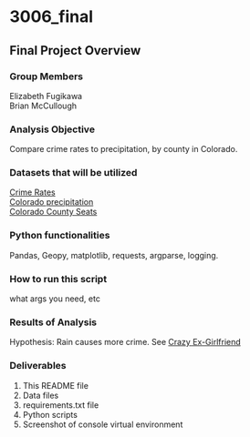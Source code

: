 # 3006_final
## Final Project Overview
### Group Members
<p> Elizabeth Fugikawa <br>
Brian McCullough </p>

### Analysis Objective
Compare crime rates to precipitation, by county in Colorado. 

### Datasets that will be utilized
[Crime Rates](https://data.colorado.gov/Public-Safety/Crimes-in-Colorado-1997-to-2015/6vnq-az4b) <br>
[Colorado precipitation](https://data.colorado.gov/Environment/Rain-Hail-and-Snow-in-Colorado-2015/mqid-8hv2) <br>
[Colorado County Seats](https://data-cdphe.opendata.arcgis.com/datasets/colorado-county-boundaries/) <br>

### Python functionalities
Pandas, Geopy, matplotlib, requests, argparse, logging. 

### How to run this script
what args you need, etc

### Results of Analysis
Hypothesis: Rain causes more crime. See [Crazy Ex-Girlfriend](https://www.youtube.com/watch?v=tDx6ai-HA1M&ab_channel=racheldoesstuff)

### Deliverables
1. This README file
2. Data files
3. requirements.txt file
4. Python scripts
5. Screenshot of console virtual environment
